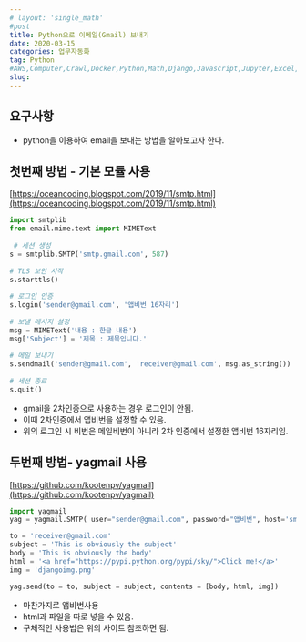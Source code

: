 ```yaml
---
# layout: 'single_math'
#post
title: Python으로 이메일(Gmail) 보내기
date: 2020-03-15
categories: 업무자동화
tag: Python
#AWS,Computer,Crawl,Docker,Python,Math,Django,Javascript,Jupyter,Excel,Etc,Matplotlib
slug:  
---
```

## 요구사항
- python을 이용하여 email을 보내는 방법을 알아보고자 한다.


## 첫번째 방법 - 기본 모듈 사용
[https://oceancoding.blogspot.com/2019/11/smtp.html](https://oceancoding.blogspot.com/2019/11/smtp.html)

```python
import smtplib
from email.mime.text import MIMEText
 
 # 세션 생성
s = smtplib.SMTP('smtp.gmail.com', 587)
 
# TLS 보안 시작
s.starttls()
 
# 로그인 인증
s.login('sender@gmail.com', '앱비번 16자리')
 
# 보낼 메시지 설정
msg = MIMEText('내용 : 한글 내용')
msg['Subject'] = '제목 : 제목입니다.'
 
# 메일 보내기
s.sendmail('sender@gmail.com', 'receiver@gmail.com', msg.as_string())  # 송신자, 수진자, 
 
# 세션 종료
s.quit()

```
- gmail을 2차인증으로 사용하는 경우 로그인이 안됨.
- 이때 2차인증에서 앱비번을 설정할 수 있음.
- 위의 로그인 시 비번은 메일비번이 아니라 2차 인증에서 설정한 앱비번 16자리임.

## 두번째 방법- yagmail 사용
[https://github.com/kootenpv/yagmail](https://github.com/kootenpv/yagmail)


```python
import yagmail
yag = yagmail.SMTP( user="sender@gmail.com", password="앱비번", host='smtp.gmail.com')

to = 'receiver@gmail.com'
subject = 'This is obviously the subject'
body = 'This is obviously the body'
html = '<a href="https://pypi.python.org/pypi/sky/">Click me!</a>'
img = 'djangoimg.png'

yag.send(to = to, subject = subject, contents = [body, html, img])

```
- 마찬가지로 앱비번사용
- html과 파일을 따로 넣을 수 있음.
- 구체적인 사용법은 위의 사이트 참조하면 됨.



